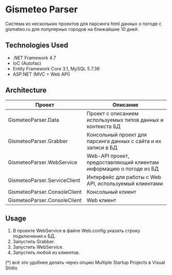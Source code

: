 # Gismeteo Parser
Система из нескольких проектов для парсинга html данных о погоде с gismeteo.ru для популярных городов на ближайшие 10 дней.

## Technologies Used
- .NET Framework 4.7
- IoC (Autofac)
- Entity Framework Core 3.1, MySQL 5.7.36
- ASP.NET (MVC + Web API)

## Architecture
| Проект      | Описание |
| ----------- | ----------- |
| GismeteoParser.Data | Проект с описанием используемых типов данных и контекста БД |
| GismeteoParser.Grabber | Консольный проект для парсинга данных с сайта и их записи в БД |
| GismeteoParser.WebService | Web-API проект, предоставляющий клиентам информацию о погоде из БД |
| GismeteoParser.ServiceClient | Интерфейс для работы с Web API, используемый клиентами |
| GismeteoParser.ConsoleClient | Консольный клиент |
| GismeteoParser.ConsoleClient | Web клиент |

## Usage
1. В проекте WebService в файле Web.config указать строку подключения к БД.
2. Запустить Grabber.
3. Запустить WebService.
4. Запустить любой из клиентов.

(*) всё это удобнее делать через опцию Multiple Startup Projects в Visual Stidio
